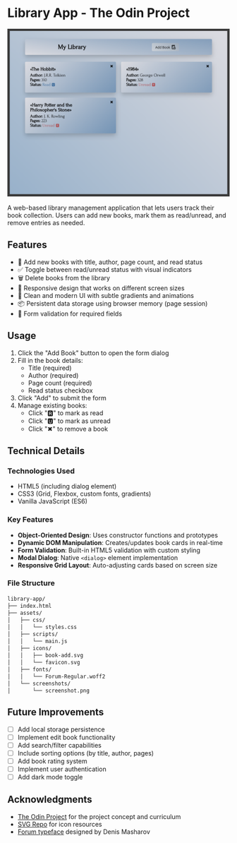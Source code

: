 # Library App - The Odin Project

![Library App Screenshot](./assets/screenshots/screenshot.png)

A web-based library management application that lets users track their book collection. Users can add new books, mark them as read/unread, and remove entries as needed.

## Features

- 📖 Add new books with title, author, page count, and read status
- ✅ Toggle between read/unread status with visual indicators
- 🗑️ Delete books from the library
- 📱 Responsive design that works on different screen sizes
- 🎨 Clean and modern UI with subtle gradients and animations
- 📦 Persistent data storage using browser memory (page session)
- 📝 Form validation for required fields

## Usage

1. Click the "Add Book" button to open the form dialog
2. Fill in the book details:
   - Title (required)
   - Author (required)
   - Page count (required)
   - Read status checkbox
3. Click "Add" to submit the form
4. Manage existing books:
   - Click "🆁" to mark as read
   - Click "🆄" to mark as unread
   - Click "✖" to remove a book

## Technical Details

### Technologies Used

- HTML5 (including dialog element)
- CSS3 (Grid, Flexbox, custom fonts, gradients)
- Vanilla JavaScript (ES6)

### Key Features

- **Object-Oriented Design**: Uses constructor functions and prototypes
- **Dynamic DOM Manipulation**: Creates/updates book cards in real-time
- **Form Validation**: Built-in HTML5 validation with custom styling
- **Modal Dialog**: Native `<dialog>` element implementation
- **Responsive Grid Layout**: Auto-adjusting cards based on screen size

### File Structure

```
library-app/
├── index.html
├── assets/
│   ├── css/
│   │   └── styles.css
│   ├── scripts/
│   │   └── main.js
│   ├── icons/
│   │   ├── book-add.svg
│   │   └── favicon.svg
│   ├── fonts/
│   │   └── Forum-Regular.woff2
│   └── screenshots/
│       └── screenshot.png
```

## Future Improvements

- [ ] Add local storage persistence
- [ ] Implement edit book functionality
- [ ] Add search/filter capabilities
- [ ] Include sorting options (by title, author, pages)
- [ ] Add book rating system
- [ ] Implement user authentication
- [ ] Add dark mode toggle

## Acknowledgments

- [The Odin Project](https://www.theodinproject.com/) for the project concept and curriculum
- [SVG Repo](https://www.svgrepo.com/) for icon resources
- [Forum typeface](https://fonts.google.com/specimen/Forum) designed by Denis Masharov
